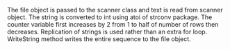 The file object is passed to the scanner class and text is read from scanner object. The string is converted to int using atoi of strconv package. The counter variable first increases by 2 from 1 to half of number of rows then decreases. Replication of strings is used rather than an extra for loop. WriteString method writes the entire sequence to the file object.
